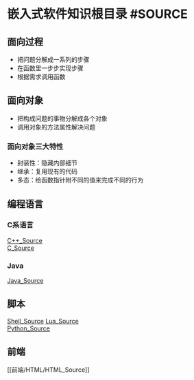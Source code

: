 # 嵌入式软件知识根目录 #SOURCE

## 面向过程

- 把问题分解成一系列的步骤
- 在函数里一步步实现步骤
- 根据需求调用函数

## 面向对象

- 把构成问题的事物分解成各个对象
- 调用对象的方法属性解决问题

### 面向对象三大特性

- 封装性：隐藏内部细节
- 继承：复用现有的代码
- 多态：给函数指针附不同的值来完成不同的行为

## 编程语言
### C系语言
[C++_Source](编程语言/C系语言/C++/C++_Source.md)\
[C_Source](编程语言/C系语言/C语言/C_Source.md)

### Java
[Java_Source](编程语言/Java/Java_Source.md)
## 脚本
[Shell_Source](脚本/Shell/Shell_Source.md)
[Lua_Source](脚本/LUA/Lua_Source.md)\
[Python_Source](脚本/Python/Python_Source.md)

## 前端
[[前端/HTML/HTML_Source]]